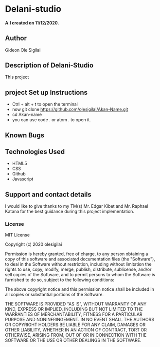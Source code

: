 #   Delani-studio
#### A.I created on 11/12/2020.
## Author
Gideon Ole Sigilai
## Description of Delani-Studio
This project 
## project Set up Instructions
* Ctrl + alt + t to open the terminal
* now git clone https://github.com/olesigilai/Akan-Name.git
* cd Akan-name 
* you can use code . or atom . to open it.

## Known Bugs

## Technologies Used
* HTML5
* CSS
* Github
* Javascript
## Support and contact details
I would like to give thanks to my TM(s)  Mr. Edgar Kibet and Mr. Raphael Katana for the best guidance during this project implementation.
### License
MIT License

Copyright (c) 2020 olesigilai

Permission is hereby granted, free of charge, to any person obtaining a copy of this software and associated documentation files (the "Software"), to deal in the Software without restriction, including without limitation the rights to use, copy, modify, merge, publish, distribute, sublicense, and/or sell copies of the Software, and to permit persons to whom the Software is furnished to do so, subject to the following conditions:

The above copyright notice and this permission notice shall be included in all copies or substantial portions of the Software.

THE SOFTWARE IS PROVIDED "AS IS", WITHOUT WARRANTY OF ANY KIND, EXPRESS OR IMPLIED, INCLUDING BUT NOT LIMITED TO THE WARRANTIES OF MERCHANTABILITY, FITNESS FOR A PARTICULAR PURPOSE AND NONINFRINGEMENT. IN NO EVENT SHALL THE AUTHORS OR COPYRIGHT HOLDERS BE LIABLE FOR ANY CLAIM, DAMAGES OR OTHER LIABILITY, WHETHER IN AN ACTION OF CONTRACT, TORT OR OTHERWISE, ARISING FROM, OUT OF OR IN CONNECTION WITH THE SOFTWARE OR THE USE OR OTHER DEALINGS IN THE SOFTWARE.